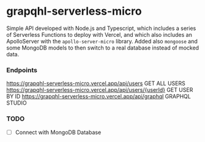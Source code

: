 # grapqhl-serverless-micro

Simple API developed with Node.js and Typescript, which includes a series of Serverless Functions to deploy with Vercel, and which also includes an ApolloServer with the `apollo-server-micro` library. Added also `mongoose` and some MongoDB models to then switch to a real database instead of mocked data.

### Endpoints

https://grapqhl-serverless-micro.vercel.app/api/users GET ALL USERS
https://grapqhl-serverless-micro.vercel.app/api/users/{userId} GET USER BY ID
https://grapqhl-serverless-micro.vercel.app/api/graphql GRAPHQL STUDIO

### TODO

- [ ] Connect with MongoDB Database
